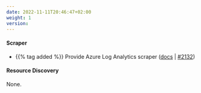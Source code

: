 ```yaml
---
date: 2022-11-11T20:46:47+02:00
weight: 1
version:
---
```


#### Scraper
- {{% tag added %}} Provide Azure Log Analytics scraper ([docs](https://docs.promitor.io/v2.9/scraping/providers/log-analytics/)
  | [#2132](https://github.com/tomkerkhove/promitor/pull/2132))

#### Resource Discovery

None.
